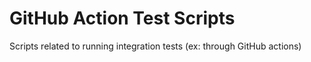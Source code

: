 # GitHub Action Test Scripts

Scripts related to running integration tests (ex: through GitHub actions)
